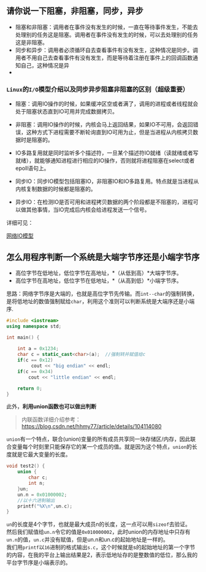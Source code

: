 ## 请你说一下阻塞，非阻塞，同步，异步

- 阻塞和非阻塞：调用者在事件没有发生的时候，一直在等待事件发生，不能去处理别的任务这是阻塞。调用者在事件没有发生的时候，可以去处理别的任务这是非阻塞。
- 同步和异步：调用者必须循环自去查看事件有没有发生，这种情况是同步。调用者不用自己去查看事件有没有发生，而是等待着注册在事件上的回调函数通知自己，这种情况是异
- 
### `Linux`的`I/O`模型介绍以及同步异步阻塞非阻塞的区别（超级重要）

* 阻塞：调用IO操作的时候，如果缓冲区空或者满了，调用的进程或者线程就会处于阻塞状态直到IO可用并完成数据拷贝。
* 非阻塞：调用IO操作的时候，内核会马上返回结果，如果IO不可用，会返回错误，这种方式下进程需要不断轮询直到IO可用为止，但是当进程从内核拷贝数据时是阻塞的。
* IO多路复用就是同时监听多个描述符，一旦某个描述符IO就绪（读就绪或者写就绪），就能够通知进程进行相应的IO操作，否则就将进程阻塞在select或者epoll语句上。


* 同步IO：同步IO模型包括阻塞IO，非阻塞IO和IO多路复用。特点就是当进程从内核复制数据的时候都是阻塞的。
* 异步IO：在检测IO是否可用和进程拷贝数据的两个阶段都是不阻塞的，进程可以做其他事情，当IO完成后内核会给进程发送一个信号。

详细可见：

[网络IO模型](/Linux/01网络IO模型.md)



## 怎么用程序判断一个系统是大端字节序还是小端字节序

- 高位字节在低地址，低位字节在高地址，*（从低到高）*大端字节序。
- 高位字节在高地址，低位字节在低地址，*（从高到低）*小端字节序。

思路：网络字节序是大端的，也就是高位字节先传输。而`int--char`的强制转换，是将低地址的数值强制赋给`char`，利用这个准则可以判断系统是大端序还是小端序.

```cpp
#include <iostream>
using namespace std;

int main() {
	
	int a = 0x1234;
	char c = static_cast<char>(a);  //强制转并赋值给c
	if(c == 0x12)
		 cout << "big endian" << endl;
	if(c == 0x34)
		cout << "little endian" << endl;

	return 0;
}
```

此外，**利用union函数也可以做出判断**

> 内联函数详细介绍参考：https://blog.csdn.net/hhmy77/article/details/104114080

`union`有一个特点，联合(union)变量的所有成员共享同一块存储区/内存，因此联合变量每个时刻里只能保存它的某一个成员的值。就是因为这个特点，`union`的长度就是它最大变量的长度。

```cpp
void test2() {
	union {
		char c;
		int n;
	}un;
	un.n = 0x01000002;
	//以十六进制输出
	printf("%X\n",un.c);
}
```
`un`的长度是4个字节，也就是最大成员n的长度，这一点可以用`sizeof`去验证。        
然后我们赋值给`un.n`令它的值是`0x010000002`，此时union的内存地址中只存有`un.n`的值，`un.c`并没有赋值，但是un.n和un.c的起始地址是一样的。      
我们用`printf`以`16`进制的格式输出`s.c`，这个时候就是s的起始地址的第一个字节的内容，在我的平台上输出结果是2，表示低地址存的是整数值的低位，那么我的平台字节序是小端表示的。

